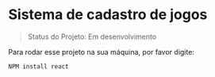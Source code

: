 # Sistema de cadastro de jogos

> Status do Projeto: Em desenvolvimento

Para rodar esse projeto na sua máquina, por favor digite:

```
NPM install react

```
